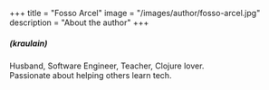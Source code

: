 +++
title = "Fosso Arcel"
image = "/images/author/fosso-arcel.jpg"
description = "About the author"
+++

##### (kraulain)
Husband, Software Engineer, Teacher, Clojure lover.  
Passionate about helping others learn tech.
